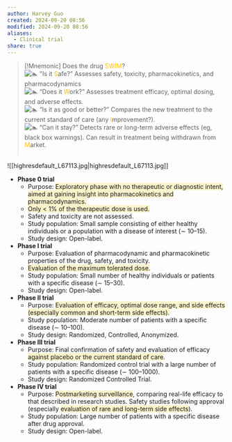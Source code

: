 ```yaml
---
author: Harvey Guo
created: 2024-09-20 08:56
modified: 2024-09-20 08:56
aliases:
  - Clinical trial
share: true
---
```

>[!Mnemonic] 
>Does the drug <font color="#ffc000">SWIM</font>? ⁣  
>![🏊](https://static.xx.fbcdn.net/images/emoji.php/v9/t69/1/16/1f3ca.png) "Is it <font color="#ffc000">S</font>afe?” Assesses safety, toxicity, pharmacokinetics, and pharmacodynamics⁣  
>![🏊](https://static.xx.fbcdn.net/images/emoji.php/v9/t69/1/16/1f3ca.png) “Does it <font color="#ffc000">W</font>ork?” Assesses treatment efficacy, optimal dosing, and adverse effects.⁣  
>![🏊](https://static.xx.fbcdn.net/images/emoji.php/v9/t69/1/16/1f3ca.png) “Is it as good or better?” Compares the new treatment to the current standard of care (any <font color="#ffc000">I</font>mprovement?).⁣  
>![🏊](https://static.xx.fbcdn.net/images/emoji.php/v9/t69/1/16/1f3ca.png) “Can it stay?” Detects rare or long-term adverse effects (eg, black box warnings). Can result in treatment being withdrawn from <font color="#ffc000">M</font>arket.⁣  
⁣

![[highresdefault_L67113.jpg|highresdefault_L67113.jpg]]
- **Phase 0 trial**
    - Purpose: <span style="background:rgba(240, 200, 0, 0.2)">Exploratory phase with no therapeutic or diagnostic intent, aimed at gaining insight into pharmacokinetics and pharmacodynamics.</span>
    - <span style="background:rgba(240, 200, 0, 0.2)">Only &lt; ​1% of the therapeutic dose is used.</span>
    - Safety and toxicity are not assessed.
    - Study population: Small sample consisting of either healthy individuals or a population with a disease of interest (∼ 10–15).
    - Study design: Open-label.
- **Phase I trial**
    - Purpose: Evaluation of pharmacodynamic and pharmacokinetic properties of the drug, safety, and toxicity.
    - <span style="background:rgba(240, 200, 0, 0.2)">Evaluation of the maximum tolerated dose.</span>
    - Study population: Small number of healthy individuals or patients with a specific disease (∼ 15–30).
    - Study design: Open-label.
- **Phase II trial**
    - Purpose: <span style="background:rgba(240, 200, 0, 0.2)">Evaluation of efficacy, optimal dose range, and side effects (especially common and short-term side effects).</span>
    - Study population: Moderate number of patients with a specific disease (∼ 10–100).
    - Study design: Randomized, Controlled, Anonymized.
- **Phase III trial**
    - Purpose: Final confirmation of safety and evaluation of efficacy <span style="background:rgba(240, 200, 0, 0.2)">against placebo or the current standard of care</span>.
    - Study population: Randomized control trial with a large number of patients with a specific disease (∼ 100–1000).
    - Study design: Randomized Controlled Trial.
- **Phase IV trial**
    - Purpose: <span style="background:rgba(240, 200, 0, 0.2)">Postmarketing surveillance</span>, comparing real-life efficacy to that described in research studies. Safety studies following approval (especially <span style="background:rgba(240, 200, 0, 0.2)">evaluation of rare and long-term side effects</span>).
    - Study population: Large number of patients with a specific disease after drug approval.
    - Study design: Open-label.
